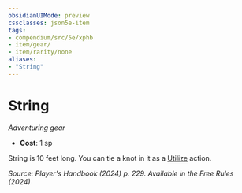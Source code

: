 ```yaml
---
obsidianUIMode: preview
cssclasses: json5e-item
tags:
- compendium/src/5e/xphb
- item/gear/
- item/rarity/none
aliases: 
- "String"
---
```

# String
*Adventuring gear*  


- **Cost**: 1 sp

String is 10 feet long. You can tie a knot in it as a [Utilize](actions.md#Utilize) action.

*Source: Player's Handbook (2024) p. 229. Available in the Free Rules (2024)*